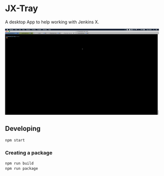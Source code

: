 # JX-Tray

A desktop App to help working with Jenkins X.

![App in action](demo.gif 'App in action')

## Developing

```bash
npm start
```

### Creating a package

```bash
npm run build
npm run package
```

